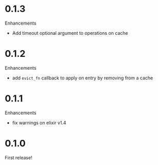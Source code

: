 # 0.1.3

Enhancements
  * Add timeout optional argument to operations on cache

# 0.1.2

Enhancements
  * add `evict_fn` callback to apply on entry by removing from a cache

# 0.1.1

Enhancements
  * fix warnings on elixir v1.4

# 0.1.0

First release!
